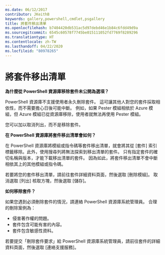 ```yaml
---
ms.date: 06/12/2017
contributor: JKeithB
keywords: gallery,powershell,cmdlet,psgallery
title: 將套件移出清單
ms.openlocfilehash: b7404420db531ac5d97debd46e1b84c6fdd49d9a
ms.sourcegitcommit: 6545c60578f7745be015111052fd7769f8289296
ms.translationtype: HT
ms.contentlocale: zh-TW
ms.lasthandoff: 04/22/2020
ms.locfileid: "80978265"
---
```

# <a name="unlisting-packages"></a>將套件移出清單

**為什麼從 PowerShell 資源庫移除套件未公開為選項？**

PowerShell 資源庫不支援使用者永久刪除套件。
這可讓其他人對您的套件採取相依性，而不需要擔心日後可能中斷。
例如，如果 Pester 模組相依於 Azure 模組，但 Azure 模組已從資源庫移除，使用者就無法再使用 Pester 模組。

您可以加以取消列出，而不是移除套件。

**在 PowerShell 資源庫將套件移出清單會如何？**

在 PowerShell 資源庫將模組或指令碼等套件移出清單，就會將其從 [套件] 索引標籤移除。此外，使用搜尋列將無法探索到移出清單的套件。
只有指定套件的確切名稱與版本，才能下載移出清單的套件。
因為如此，將套件移出清單不會中斷相依其上的其他模組或指令碼。

若要將您的套件移出清單，請前往套件詳細資料頁面，然後選取 [刪除模組]。 取消選取 [列出] 核取方塊，然後選取 [儲存]。

**如何移除套件？**

如果您遇到必須刪除套件的情況，請連絡 PowerShell 資源庫系統管理員。
合理的刪除案例為：
- 侵害著作權的問題。
- 套件包含可能有害的內容。
- 套件包含敏感性資料。

若要提交「刪除套件要求」給 PowerShell 資源庫系統管理員，請前往套件的詳細資料頁面，然後選取 [連絡支援服務]。
